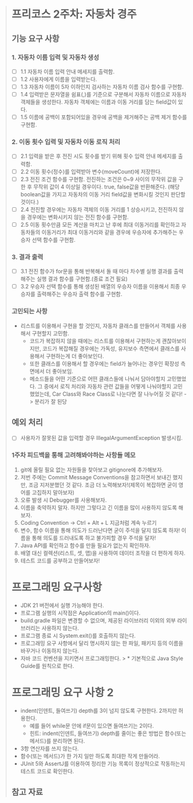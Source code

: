 > # 프리코스 2주차: 자동차 경주
>
> ## 기능 요구 사항
>
> ### 1. 자동차 이름 입력 및 자동차 생성
> 
> * [ ] 1.1 자동차 이름 입력 안내 메세지를 출력함.
> * [ ] 1.2 사용자에게 이름을 입력받는다.
> * [ ] 1.3 자동차 이름이 5자 이하인지 검사하는 자동차 이름 검사 함수를 구현함.
> * [ ] 1.4 입력받은 문자열을 쉼표(,)를 기준으로 구분해서 자동차 이름으로 자동차 객체들을 생성한다. 자동차 객체에는 이름과 이동 거리를 담는 field값이 있다.
> * [ ] 1.5 이름에 공백이 포함되어있을 경우에 공백을 제거해주는 공백 제거 함수를 구현함.
> 
> ### 2. 이동 횟수 입력 및 자동차 이동 로직 처리
> 
> * [ ] 2.1 입력을 받은 후 전진 시도 횟수를 받기 위해 횟수 입력 안내 메세지를 출력함.
> * [ ] 2.2 이동 횟수(정수)를 입력받아 변수(moveCount)에 저장한다. 
> * [ ] 2.3 전진 조건 함수를 구현함. 전진하는 조건은 0~9 사이의 무작위 값을 구한 후 
> 무작위 값이 4 이상일 경우이다. true, false값을 반환해준다. (해당 boolean값을 가지고 자동차의 이동 거리 field값을 변화시킬 것인지 판단할 것이다.)
> * [ ] 2.4 전진할 경우에는 자동차 객체의 이동 거리를 1 상승시키고, 전진하지 않을 경우에는 변화시키지 않는 전진 함수를 구현함.
> * [ ] 2.5 이동 횟수만큼 모든 계산을 마치고 난 후에 최대 이동거리를 확인하고 자동차들의 이동거리가 최대 이동거리와 같을 경우에 우승자에 추가해주는 우승자 선택 함수를 구현함.
> ### 3. 결과 출력
> 
> * [ ] 3.1 전진 함수가 for문을 통해 반복해서 돌 때 마다 차수별 실행 결과를 출력해주는 실행 결과 함수를 구현함.(종료 조건 필요)
> * [ ] 3.2 우승자 선택 함수를 통해 생성된 배열의 우승자 이름을 이용해서 최종 우승자를 출력해주는 우승자 출력 함수를 구현함.
>
> ### 고민되는 사항
> * 리스트를 이용해서 구현을 할 것인지, 자동차 클래스를 만들어서 객체를 사용해서 구현할지 고민함.
>   * 코드가 복잡하지 않을 때에는 리스트를 이용해서 구현하는게 괜찮아보이지만, 코드가 복잡해질 경우에는 가독성, 유지보수 측면에서 클래스를 사용해서 구현하는게 더 좋아보인다.
>   * 또한 클래스를 이용해서 할 경우에는 field가 늘어나는 경우인 확장성 측면에서 더 좋아보임.
>   * 메소드들을 어떤 기준으로 어떤 클래스들에 나눠서 담아야할지 고민했었다. 그 중에서 로직 처리와 자동차 관련 값들을 어떻게 나눠야할지 고민했었는데,
>Car Class와 Race Class로 나눈다면 잘 나누어질 것 같다! -> 분리가 잘 된당
>
> ## 예외 처리
> * [ ] 사용자가 잘못된 값을 입력할 경우 IllegalArgumentException 발생시킴.
>  
> 
> 
> ### 1주차 피드백을 통해 고려해봐야하는 사항들 메모
> 1. git에 올릴 필요 없는 자원들을 찾아보고 gitignore에 추가해보자.
> 2. 저번 주에는 Commit Message Conventions을 참고하면서 보내긴 했지만, 조금 지저분했던 것 같다. 조금 더 노력해보자!(제목이 복잡하면 굳이 영어를 고집하지 말아보자)
> 3. 오류 발생 시 Debugger를 사용해보자.
> 4. 이름을 축약하지 말자. 하지만 그렇다고 긴 이름을 많이 사용하지 않도록 해보자.
> 5. Coding Convention -> Ctrl + Alt + L 지금처럼 계속 누르기
> 6. 변수, 함수 이름을 통해 의도가 드러난다면 굳이 주석을 달지 않도록 하자! 이름을 통해 의도를 드러내도록 하고 불가피할 경우 주석을 달자!
> 7. Java API를 확인하고 함수를 만들 필요가 없는지 확인하자.
> 8. 배열 대신 컬렉션(리스트, 셋, 맵)을 사용하여 데이터 조작을 더 편하게 하자.
> 9. 테스트 코드를 공부하고 만들어보자!
> 
> # 프로그래밍 요구사항
> * JDK 21 버전에서 실행 가능해야 한다.
> * 프로그램 실행의 시작점은 Application의 main()이다.
> * build.gradle 파일은 변경할 수 없으며, 제공된 라이브러리 이외의 외부 라이브러리는 사용하지 않는다.
> * 프로그램 종료 시 System.exit()를 호출하지 않는다.
> * 프로그래밍 요구 사항에서 달리 명시하지 않는 한 파일, 패키지 등의 이름을 바꾸거나 이동하지 않는다.
> * 자바 코드 컨벤션을 지키면서 프로그래밍한다.
    >   * 기본적으로 Java Style Guide를 원칙으로 한다.
>
> # 프로그래밍 요구 사항 2
> * indent(인덴트, 들여쓰기) depth를 3이 넘지 않도록 구현한다. 2까지만 허용한다.
>   * 예를 들어 while문 안에 if문이 있으면 들여쓰기는 2이다.
>   * 힌트: indent(인덴트, 들여쓰기) depth를 줄이는 좋은 방법은 함수(또는 메서드)를 분리하면 된다.
> * 3항 연산자를 쓰지 않는다.
> * 함수(또는 메서드)가 한 가지 일만 하도록 최대한 작게 만들어라.
> * JUnit 5와 AssertJ를 이용하여 정리한 기능 목록이 정상적으로 작동하는지 테스트 코드로 확인한다.
> 
> 
> ## 참고 자료
> 

